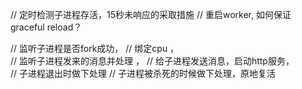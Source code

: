 // 定时检测子进程存活，15秒未响应的采取措施
// 重启worker, 如何保证 graceful reload？



// 监听子进程是否fork成功， 
// 绑定cpu ，  
// 监听子进程发来的消息并处理 ，
// 给子进程发送消息，启动http服务，   
// 子进程退出时做下处理
// 子进程被杀死的时候做下处理，原地复活